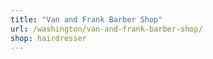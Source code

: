 ```yaml
---
title: "Van and Frank Barber Shop"
url: /washington/van-and-frank-barber-shop/
shop: hairdresser
---
```

